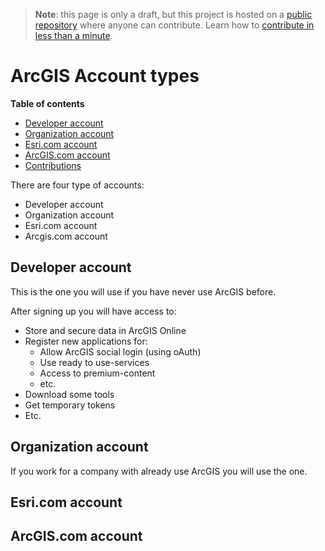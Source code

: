 > **Note**: this page is only a draft, but this project is hosted on a [public repository](https://github.com/hhkaos/awesome-arcgis) where anyone can contribute. Learn how to [contribute in less than a minute](https://github.com/hhkaos/awesome-arcgis/blob/master/CONTRIBUTING.md#contributions).

# ArcGIS Account types

<!-- START doctoc generated TOC please keep comment here to allow auto update -->
<!-- DON'T EDIT THIS SECTION, INSTEAD RE-RUN doctoc TO UPDATE -->
**Table of contents**

- [Developer account](#developer-account)
- [Organization account](#organization-account)
- [Esri.com account](#esricom-account)
- [ArcGIS.com account](#arcgiscom-account)
- [Contributions](#contributions)

<!-- END doctoc generated TOC please keep comment here to allow auto update -->

There are four type of accounts:

* Developer account
* Organization account
* Esri.com account
* Arcgis.com account

## Developer account
This is the one you will use if you have never use ArcGIS before.

After signing up you will have access to:
* Store and secure data in ArcGIS Online
* Register new applications for:
  * Allow ArcGIS social login (using oAuth)
  * Use ready to use-services
  * Access to premium-content
  * etc.
* Download some tools
* Get temporary tokens
* Etc.

## Organization account
If you work for a company with already use ArcGIS you will use the one.

## Esri.com account

## ArcGIS.com account




